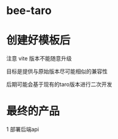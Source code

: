 # bee-taro

# 创建好模板后
注意 vite 版本不能随意升级

目标是提供与原始版本尽可能相似的兼容性

后期可能会基于现有的taro版本进行二次开发

# 最终的产品
1  部署后端api
